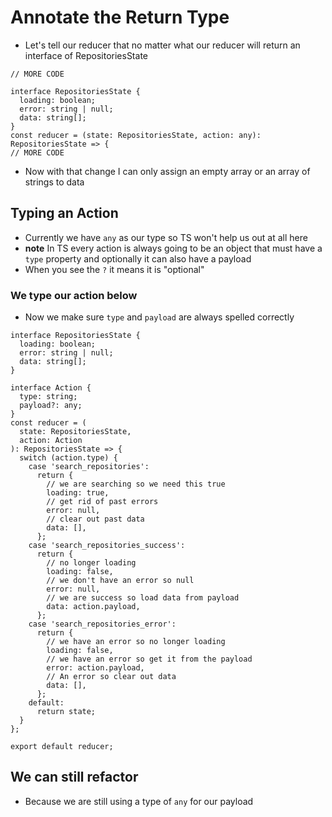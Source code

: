 # Annotate the Return Type
* Let's tell our reducer that no matter what our reducer will return an interface of RepositoriesState

```
// MORE CODE

interface RepositoriesState {
  loading: boolean;
  error: string | null;
  data: string[];
}
const reducer = (state: RepositoriesState, action: any): RepositoriesState => {
// MORE CODE
```

* Now with that change I can only assign an empty array or an array of strings to data

## Typing an Action
* Currently we have `any` as our type so TS won't help us out at all here
* **note** In TS every action is always going to be an object that must have a `type` property and optionally it can also have a payload
* When you see the `?` it means it is "optional"

### We type our action below
* Now we make sure `type` and `payload` are always spelled correctly
```
interface RepositoriesState {
  loading: boolean;
  error: string | null;
  data: string[];
}

interface Action {
  type: string;
  payload?: any;
}
const reducer = (
  state: RepositoriesState,
  action: Action
): RepositoriesState => {
  switch (action.type) {
    case 'search_repositories':
      return {
        // we are searching so we need this true
        loading: true,
        // get rid of past errors
        error: null,
        // clear out past data
        data: [],
      };
    case 'search_repositories_success':
      return {
        // no longer loading
        loading: false,
        // we don't have an error so null
        error: null,
        // we are success so load data from payload
        data: action.payload,
      };
    case 'search_repositories_error':
      return {
        // we have an error so no longer loading
        loading: false,
        // we have an error so get it from the payload
        error: action.payload,
        // An error so clear out data
        data: [],
      };
    default:
      return state;
  }
};

export default reducer;
```

## We can still refactor
* Because we are still using a type of `any` for our payload
